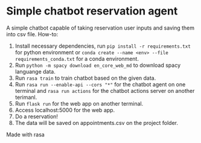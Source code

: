 # Simple chatbot reservation agent

A simple chatbot capable of taking reservation user inputs and saving them into csv file.
How-to:
1. Install necessary dependencies, run `pip install -r requirements.txt` for python environment or `conda create --name <env> --file requirements_conda.txt` for a conda environment.
2. Run `python -m spacy download en_core_web_md` to download spacy languange data.
3. Run `rasa train` to train chatbot based on the given data.
4. Run `rasa run --enable-api --cors "*"` for the chatbot agent on one terminal and `rasa run actions` for the chatbot actions server on another terimanl.
5. Run `flask run` for the web app on another terminal.
6. Access localhost:5000 for the web app.
7. Do a reservation!
8. The data will be saved on appointments.csv on the project folder.

Made with rasa
